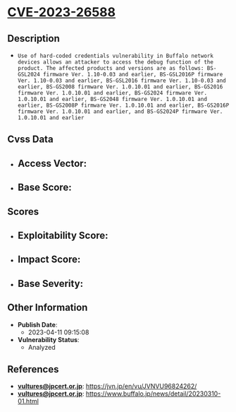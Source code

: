 
# [CVE-2023-26588](https://cve.mitre.org/cgi-bin/cvename.cgi?name=CVE-2023-26588)

## Description

- `Use of hard-coded credentials vulnerability in Buffalo network devices allows an attacker to access the debug function of the product. The affected products and versions are as follows: BS-GSL2024 firmware Ver. 1.10-0.03 and earlier, BS-GSL2016P firmware Ver. 1.10-0.03 and earlier, BS-GSL2016 firmware Ver. 1.10-0.03 and earlier, BS-GS2008 firmware Ver. 1.0.10.01 and earlier, BS-GS2016 firmware Ver. 1.0.10.01 and earlier, BS-GS2024 firmware Ver. 1.0.10.01 and earlier, BS-GS2048 firmware Ver. 1.0.10.01 and earlier, BS-GS2008P firmware Ver. 1.0.10.01 and earlier, BS-GS2016P firmware Ver. 1.0.10.01 and earlier, and BS-GS2024P firmware Ver. 1.0.10.01 and earlier`

## Cvss Data

- **Access Vector**:
  - 
- **Base Score**:
  - 

## Scores

- **Exploitability Score**:
  - 
- **Impact Score**:
  - 
- **Base Severity**:
  - 

## Other Information

- **Publish Date**:
  - 2023-04-11 09:15:08
- **Vulnerability Status**:
  - Analyzed

## References

- **vultures@jpcert.or.jp**: https://jvn.jp/en/vu/JVNVU96824262/
- **vultures@jpcert.or.jp**: https://www.buffalo.jp/news/detail/20230310-01.html
